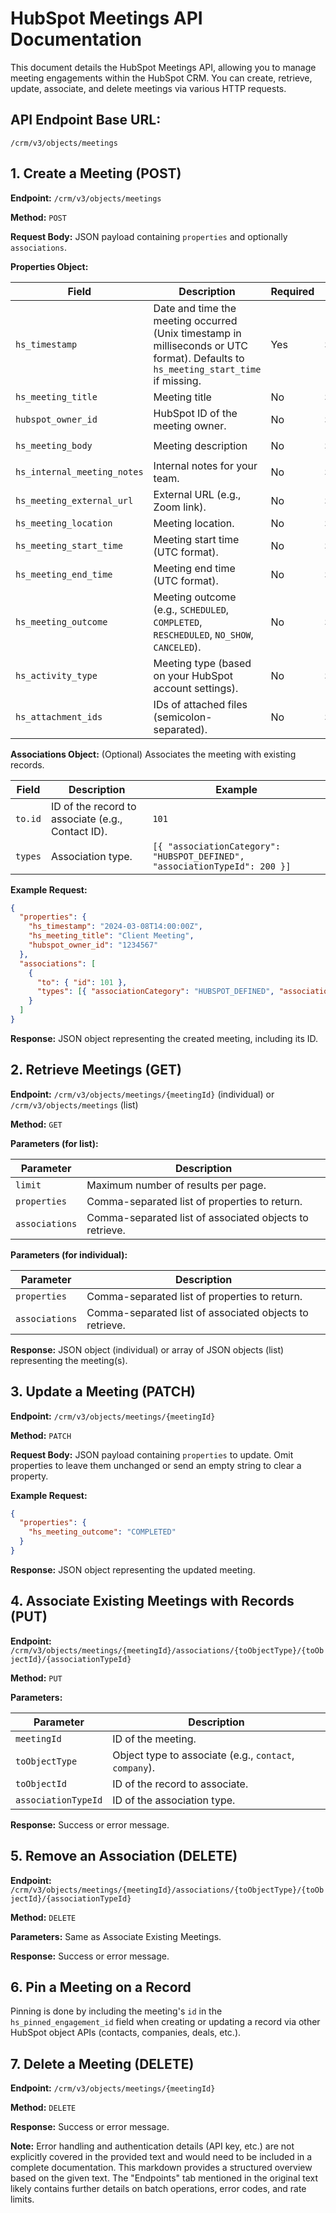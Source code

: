 # HubSpot Meetings API Documentation

This document details the HubSpot Meetings API, allowing you to manage meeting engagements within the HubSpot CRM.  You can create, retrieve, update, associate, and delete meetings via various HTTP requests.

## API Endpoint Base URL:

`/crm/v3/objects/meetings`


## 1. Create a Meeting (POST)

**Endpoint:** `/crm/v3/objects/meetings`

**Method:** `POST`

**Request Body:**  JSON payload containing `properties` and optionally `associations`.

**Properties Object:**

| Field                   | Description                                                                                                      | Required | Data Type    | Example                               |
|------------------------|------------------------------------------------------------------------------------------------------------------|----------|---------------|---------------------------------------|
| `hs_timestamp`          | Date and time the meeting occurred (Unix timestamp in milliseconds or UTC format). Defaults to `hs_meeting_start_time` if missing. | Yes      | String/Number | `1677000000000` or `"2023-02-20T10:00:00Z"` |
| `hs_meeting_title`     | Meeting title                                                                                                   | No       | String        | `"Project Kickoff"`                    |
| `hubspot_owner_id`      | HubSpot ID of the meeting owner.                                                                                 | No       | String        | `"1234567"`                           |
| `hs_meeting_body`       | Meeting description                                                                                                | No       | String        | `"Discuss project goals and timeline."` |
| `hs_internal_meeting_notes` | Internal notes for your team.                                                                                     | No       | String        | `"Action items discussed..."`          |
| `hs_meeting_external_url` | External URL (e.g., Zoom link).                                                                                  | No       | String        | `"https://zoom.us/..."`              |
| `hs_meeting_location`   | Meeting location.                                                                                               | No       | String        | `"Conference Room A"`                 |
| `hs_meeting_start_time` | Meeting start time (UTC format).                                                                                  | No       | String        | `"2023-02-20T10:00:00Z"`             |
| `hs_meeting_end_time`   | Meeting end time (UTC format).                                                                                    | No       | String        | `"2023-02-20T11:00:00Z"`             |
| `hs_meeting_outcome`    | Meeting outcome (e.g., `SCHEDULED`, `COMPLETED`, `RESCHEDULED`, `NO_SHOW`, `CANCELED`).                           | No       | String        | `"COMPLETED"`                         |
| `hs_activity_type`      | Meeting type (based on your HubSpot account settings).                                                          | No       | String        | `"Sales Meeting"`                     |
| `hs_attachment_ids`     | IDs of attached files (semicolon-separated).                                                                    | No       | String        | `"123;456"`                           |


**Associations Object:** (Optional)  Associates the meeting with existing records.

| Field       | Description                                                              | Example                                     |
|-------------|--------------------------------------------------------------------------|---------------------------------------------|
| `to.id`     | ID of the record to associate (e.g., Contact ID).                     | `101`                                       |
| `types`     | Association type.                                                      | `[{ "associationCategory": "HUBSPOT_DEFINED", "associationTypeId": 200 }]` |


**Example Request:**

```json
{
  "properties": {
    "hs_timestamp": "2024-03-08T14:00:00Z",
    "hs_meeting_title": "Client Meeting",
    "hubspot_owner_id": "1234567"
  },
  "associations": [
    {
      "to": { "id": 101 },
      "types": [{ "associationCategory": "HUBSPOT_DEFINED", "associationTypeId": 200 }]
    }
  ]
}
```

**Response:**  JSON object representing the created meeting, including its ID.


## 2. Retrieve Meetings (GET)

**Endpoint:** `/crm/v3/objects/meetings/{meetingId}` (individual) or `/crm/v3/objects/meetings` (list)

**Method:** `GET`

**Parameters (for list):**

| Parameter | Description                                      |
|-----------|--------------------------------------------------|
| `limit`   | Maximum number of results per page.              |
| `properties` | Comma-separated list of properties to return.   |
| `associations` | Comma-separated list of associated objects to retrieve. |


**Parameters (for individual):**

| Parameter | Description                                      |
|-----------|--------------------------------------------------|
| `properties` | Comma-separated list of properties to return.   |
| `associations` | Comma-separated list of associated objects to retrieve. |


**Response:** JSON object (individual) or array of JSON objects (list) representing the meeting(s).


## 3. Update a Meeting (PATCH)

**Endpoint:** `/crm/v3/objects/meetings/{meetingId}`

**Method:** `PATCH`

**Request Body:** JSON payload containing `properties` to update.  Omit properties to leave them unchanged or send an empty string to clear a property.

**Example Request:**

```json
{
  "properties": {
    "hs_meeting_outcome": "COMPLETED"
  }
}
```

**Response:** JSON object representing the updated meeting.


## 4. Associate Existing Meetings with Records (PUT)

**Endpoint:** `/crm/v3/objects/meetings/{meetingId}/associations/{toObjectType}/{toObjectId}/{associationTypeId}`

**Method:** `PUT`

**Parameters:**

| Parameter       | Description                                           |
|-----------------|-------------------------------------------------------|
| `meetingId`      | ID of the meeting.                                    |
| `toObjectType`  | Object type to associate (e.g., `contact`, `company`). |
| `toObjectId`    | ID of the record to associate.                         |
| `associationTypeId` | ID of the association type.                           |


**Response:** Success or error message.


## 5. Remove an Association (DELETE)

**Endpoint:** `/crm/v3/objects/meetings/{meetingId}/associations/{toObjectType}/{toObjectId}/{associationTypeId}`

**Method:** `DELETE`

**Parameters:**  Same as Associate Existing Meetings.

**Response:** Success or error message.


## 6. Pin a Meeting on a Record

Pinning is done by including the meeting's `id` in the `hs_pinned_engagement_id` field when creating or updating a record via other HubSpot object APIs (contacts, companies, deals, etc.).


## 7. Delete a Meeting (DELETE)

**Endpoint:** `/crm/v3/objects/meetings/{meetingId}`

**Method:** `DELETE`

**Response:** Success or error message.


**Note:**  Error handling and authentication details (API key, etc.) are not explicitly covered in the provided text and would need to be included in a complete documentation.  This markdown provides a structured overview based on the given text.  The "Endpoints" tab mentioned in the original text likely contains further details on batch operations, error codes, and rate limits.
